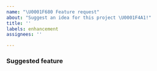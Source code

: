 ```yaml
---
name: "\U0001F680 Feature request"
about: "Suggest an idea for this project \U0001F4A1!"
title: ''
labels: enhancement
assignees: ''

---
```


<!-- ⚠️ If you do not respect this template, your issue will be closed -->
<!-- ⚠️ Make sure to browse the opened and closed issues to confirm this idea does not exist. -->

### Suggested feature

